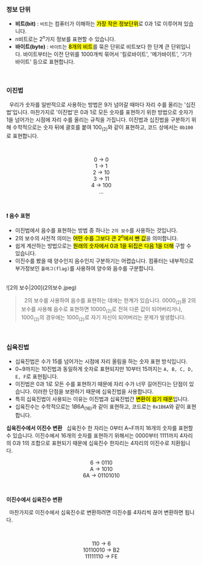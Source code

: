 ### 정보 단위

- **비트(bit)** : `비트`는 컴퓨터가 이해하는 <mark>가장 작은 정보단위</mark>로 0과 1로 이루어져 있습니다.
- n비트로는 $2^n$가지 정보를 표현할 수 있습니다.
- **바이트(byte)** : `바이트`는 <mark>8개의 비트</mark>를 묶은 단위로 비트보다 한 단계 큰 단위입니다. 바이트부터는 이전 단위를 1000개씩 묶어서 '킬로바이트', '메가바이트', '기가바이트' 등으로 표현합니다.

<br>

### 이진법

&nbsp;&nbsp;우리가 숫자를 일반적으로 사용하는 방법은 9가 넘어갈 때마다 자리 수를 올리는 '십진법'입니다. 마찬가지로 '이진법'은 0과 1로 모든 숫자를 표현하기 위한 방법으로 숫자가 1을 넘어가는 시점에 자리 수를 올리는 규칙을 가집니다. 이진법과 십진법을 구분하기 위해 수학적으로는 숫자 뒤에 괄호를 붙여 $100_{(2)}$와 같이 표현하고, 코드 상에서는 `0b100`로 표현합니다.

<br>

<p align="center">
  0 -> 0
  <br>
  1 -> 1
  <br>
  2 -> 10
  <br>
  3 -> 11
  <br>
  4 -> 100
  <br>
  ...
</p>

<br>

**❗️ 음수 표현**

- 이진법에서 음수를 표현하는 방법 중 하나는 `2의 보수`를 사용하는 것입니다.
- 2의 보수의 사전적 의미는 <mark>어떤 수를 그보다 큰 $2^n$에서 뺀 값</mark>을 의미합니다.
- 쉽게 계산하는 방법으로는 <mark>원래의 숫자에서 0과 1을 뒤집은 다음 1을 더해</mark> 구할 수 있습니다.
- 이진수를 봤을 때 양수인지 음수인지 구분하기는 어렵습니다. 컴퓨터는 내부적으로 부가정보인 `플래그(flag)`를 사용하여 양수와 음수를 구분합니다.

<br>
![2의 보수|200](2의보수.jpeg)

<br>

> &nbsp;&nbsp;2의 보수를 사용하여 음수를 표현하는 데에는 한계가 있습니다. $0000_{(2)}$을 2의 보수를 사용해 음수로 표현하면 $10000_{(2)}$로 전혀 다른 값이 되어버리거나, $1000_{(2)}$의 경우에는 $1000_{(2)}$로 자기 자신이 되어버리는 문제가 발생합니다.

<br>

### 십육진법

- 십육진법은 수가 15를 넘어가는 시점에 자리 올림을 하는 숫자 표현 방식입니다.
- 0~9까지는 10진법과 동일하게 숫자로 표현되지만 10부터 15까지는 `A, B, C, D, E, F`로 표현됩니다.
- 이진법은 0과 1로 모든 수를 표현하기 때문에 자리 수가 너무 길어진다는 단점이 있습니다. 이러한 단점을 보완하기 때문에 십육진법을 사용합니다.
- 특히 십육진법이 사용되는 이유는 이진법과 십육진법간 <mark>변환이 쉽기 때문</mark>입니다.
- 십육진수는 수학적으로는 $1B6A_{(16)}$과 같이 표현하고, 코드로는 `0x1B6A`와 같이 표현합니다.
  <br>

**십육진수에서 이진수 변환**
&nbsp;&nbsp;십육진수 한 자리는 0부터 A~F까지 16개의 숫자를 표현할 수 있습니다. 이진수에서 16개의 숫자를 표현하기 위해서는 0000부터 1111까지 4자리의 0과 1의 조합으로 표현되기 때문에 십육진수 한자리는 4자리의 이진수로 치환됩니다.

<p align="center">
  6 -> 0110
  <br>
  A -> 1010
  <br>
  6A -> 01101010
</p>

<br>

**이진수에서 십육진수 변환**

&nbsp;&nbsp;마찬가지로 이진수에서 십육진수로 변환하려면 이진수를 4자리씩 끊어 변환하면 됩니다.

<br>

<p align="center">
  110 -> 6
  <br>
  10110010 -> B2
  <br>
  11111110 -> FE
</p>
